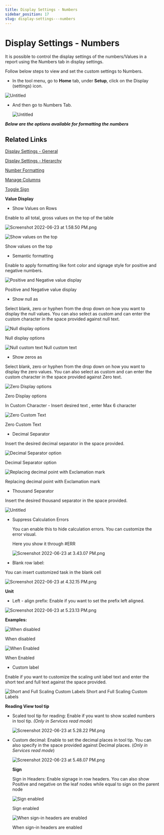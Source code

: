 ```yaml
---
title: Display Settings - Numbers
sidebar_position: 17
slug: display-settings---numbers
---
```



# Display Settings - Numbers

It is possible to control the display settings of the numbers/Values in a report using the Numbers tab in display settings.

Follow below steps to view and set the custom settings to Numbers.

- In the tool menu, go to **Home** tab, under **Setup**, click on the Display (settings) icon.

![Untitled](/img/Setting/Number/number1.png)

- And then go to Numbers Tab.
    
    ![Untitled](/img/Setting/Number/number2.png)

***Below are the options available for formatting the numbers***

## Related Links

[Display Settings - General](settings/display-settings---general/)

[Display Settings - Hierarchy](https://www.notion.so/Display-Settings-Hierarchy-3b103cd8025f4b5994049e6508020396)

[Number Formatting](build/number-formatting)

[Manage Columns](build/Managecolumn)

[Toggle Sign](https://www.notion.so/Toggle-Sign-7162aaf3d14348f9af5fb942ee0fc73e)

**Value Display** 

- Show Values on Rows

Enable to all total, gross values on the top of the table

![Screenshot 2022-06-23 at 1.58.50 PM.png](/img/Setting/Number/number3.png)

![Show values on the top](build/showandhide)

Show values on the top

- Semantic formatting

Enable to apply formatting like font color and signage style for positive and negative numbers.

![Positive and Negative value display](/img/Setting/Number/number5.png)

Positive and Negative value display

- Show null as

Select blank, zero or hyphen from the drop down on how you want to display the null values. You can also select as custom and can enter the custom character in the space provided against null text.

![Null display options](/img/Setting/Number/number6.png)

Null display options

![Null custom text](/img/Setting/Number/number7.png)
Null custom text

- Show zeros as

Select blank, zero or hyphen from the drop down on how you want to display the zero values. You can also select as custom and can enter the custom character in the space provided against Zero text.

![Zero Display options](/img/Setting/Number/number8.png)

Zero Display options

In Custom Character - Insert desired text , enter Max 6 character

![Zero Custom Text](/img/Setting/Number/number9.png)

Zero Custom Text

- Decimal Separator

Insert the desired decimal separator in the space provided.

![Decimal Separator option](/img/Setting/Number/number10.png)

Decimal Separator option

![Replacing decimal point with Exclamation mark](/img/Setting/Number/number11.png)

Replacing decimal point with Exclamation mark

- Thousand Separator

Insert the desired thousand separator in the space provided.

![Untitled](/img/Setting/Number/number12.png)

- Suppress Calculation Errors
    
    You can enable this to hide calculation errors. You can customize the error visual.
    
    Here you show it through #ERR
    
    ![Screenshot 2022-06-23 at 3.43.07 PM.png](/img/Setting/Number/number13.png)
    

- Blank row label:

You can insert customized task in the blank cell

![Screenshot 2022-06-23 at 4.32.15 PM.png](/img/Setting/Number/number14.png)

**Unit**

- Left - align prefix: Enable if you want to set the prefix left aligned.

![Screenshot 2022-06-23 at 5.23.13 PM.png](/img/Setting/Number/number15.png)

**Examples:**

![When disabled](/img/Setting/Number/number16.png)

When disabled

![When Enabled](/img/Setting/Number/number17.png)

When Enabled

- Custom label

Enable if you want to customize the scaling unit label text and enter the short text and full text against the space provided.

![Short and Full Scaling Custom Labels](/img/Setting/Number/number18.png)
Short and Full Scaling Custom Labels

**Reading View tool tip**

- Scaled tool tip for reading: Enable if you want to show scaled numbers in tool tip. *(Only in Services read mode*)
    
    ![Screenshot 2022-06-23 at 5.28.22 PM.png](/img/Setting/Number/number19.png)
    
- Custom decimal: Enable to set the decimal places in tool tip. You can also specify in the space provided against Decimal places. (*Only in Services read mode*)
    
    ![Screenshot 2022-06-23 at 5.48.07 PM.png](/img/Setting/Number/number20.png)
    
    **Sign**
    
    Sign in Headers: Enable signage in row headers. You can also show Positive and negative on the leaf nodes while equal to sign on the parent node
    
    ![Sign enabled](/img/Setting/Number/number21.png)
    
    Sign enabled
    
    ![When sign-in headers are enabled](/img/Setting/Number/number22.png)
    
    When sign-in headers are enabled